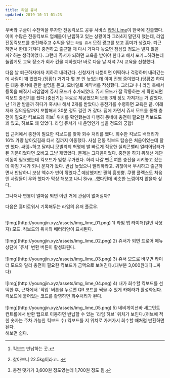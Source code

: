 ```yaml
---
title: 라임 쥬서
updated: 2019-10-11 01:23
---
```


우버와 구글이 수천억을 투자한 전동킥보드 공유 서비스 [라임 Lime](https://www.li.me/ko-kr/hompeiji)이 한국에 진출했다. 이미 수많은 전동킥보드 업체들이 난립하고 있는 상황이라 그러4지 말던지 했는데, 라임 전동킥보드를 충전해주고 수익을 얻는 `라임 쥬서` 모집 광고를 보고 흥미가 생겼다. 퇴근하면서 한대 가져다 충전하고 출근할 때 다시 가져다 놓으면 점심값 정도는 벌지 않을까? 하는 생각이었다. 그런데 쥬서가 되려면 교육을 받아야 한다고 해서 포기…하려는데 놀랍게도 교육 장소가 회사 건물 지하였다! 바로 다음 날 저녁 7시 교육을 신청했다.

다음 날 퇴근하자마자 지하로 내려갔다. 신청자가 나뿐이면 어떡하나 걱정하며 내려갔는데 사람이 꽤 있었다.(당황1) 거기다 몇 분 안 늦었는데 이미 진행 중이었다.(당황2) 하여튼 대충 쥬서에 관한 설명을 듣고, 모바일로 계약서를 작성했다. 그러고나니 라임 측에서 등록을 해줘서 라임앱에 쥬서 모드가 추가되었다. 쥬서 모드가 잘 작동하는 게 확인되면 킥보드 충전기를 줬다.(충전기는 무료로 제공했으며 보통 3개 정도 가져가는 거 같았다. 난 1개만 받을까 하다가 혹시나 해서 2개를 받았다.) 충전기를 수령하면 교육은 끝. 이래저래 질의응답까지 포함해서 30분 정도 걸린 거 같다. 집에 가면서 쥬서 모드를 통해 충전이 필요한 킥보드와 허브[^1] 위치를 확인했는데 다행히 동네에 충전이 필요한 킥보드도 꽤 있고, 허브도 꽤 있었다. 라임 쥬서가 내 운명인가 싶을 정도의 궁합!

집 근처에서 충전이 필요한 킥보드를 찾아 회수 처리를 했다. 회수한 킥보드 배터리가 16% 가량 남아있길래 타서 집까지 이동했다. 사실 전동 킥보드 탑승은 처음이었는데 탈만 했다. 쌔앵~하고 달리니 모빌리티 혁명에 발 빠르게 적응한 실리콘밸리 얼리어답터가 된 기분이었다면 오바고 그냥 재밌었다. 문제는 그다음이었다. 충전을 하기 위해선 계단 이동이 필요했는데 킥보드가 엄청 무거웠다. 허리 나갈 뻔.[^2] 여튼 충전을 시켜놓고 잤는데 아침 7시가 되니 문자가 왔다. 반납 늦었으니 빨리하라고. 귀찮아서 무시하고 출근하면서 반납하니 보상 액수가 반이 깎였다.[^3] 예상했지만 괜히 흥칫뿡. 쿠팡 플렉스도 처음엔 사람들이 우와 했다가 막상 해보고 나니 Siva...했다던데 비슷한 느낌이지 않을까 싶다.

그나저나 연봉이 얼마쯤 되면 이런 거에 관심이 없어질까?

다음은 흥미로워서 기록해두는 라임의 유저 플로우.



<br>
![Img](http://youngjin.xyz/assets/img_lime_01.png)
1) 라임 앱 라이더(일반 사용자) 모드. 킥보드의 위치와 배터리양이 표시된다.<br>


<br>
![Img](http://youngjin.xyz/assets/img_lime_02.png)
2) 쥬서가 되면 드로어 메뉴 상단에 `쥬서` 변환 버튼이 활성화된다.<br>


<br>
![Img](http://youngjin.xyz/assets/img_lime_03.png)
3) 쥬서 모드로 바꾸면 라이더 모드와 달리 충전이 필요한 킥보드가 금액으로 보여진다.(대부분 3,000원대다…짜다)<br>


<br>
![Img](http://youngjin.xyz/assets/img_lime_04.png)
4) 내가 회수할 킥보드를 선택한 후, 근처에서 `픽업` 버튼을 누르면 QR 코드를 찍을 수 있게 카메라가 활성화된다. 킥보드에 붙어있는 코드를 촬영하면 회수처리가 된다.<br>


<br>
![Img](http://youngjin.xyz/assets/img_lime_05.png)
5) 네비게이션바 세그먼트 컨트롤에서 반환 탭으로 이동하면 반납할 수 있는 `라임 허브` 위치가 보인다.(허브에 적힌 숫자는 주차 가능한 킥보드 수) 킥보드를 저 위치로 가져가서 회수할 때처럼 반환하면 된다.<br>
해보면 쉽다.<br>


[^1]: 킥보드 반납하는 곳.
[^2]: 찾아보니 22.5kg이라고…
[^3]: 충전 댓가가 3,600원 정도였는데 1,700원 정도 됨.

